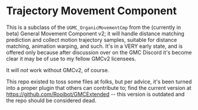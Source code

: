 # Trajectory Movement Component

This is a subclass of the `UGMC_OrganicMovementCmp` from the (currently in beta) General Movement Component v2; it will handle distance matching prediction and collect motion trajectory samples, suitable for distance matching, animation warping, and such. It's in a VERY early state, and is offered only because after discussion over on the GMC Discord it's become clear it may be of use to my fellow GMCv2 licensees.

It will _not_ work without GMCv2, of course.

This repo existed to toss some files at folks, but per advice, it's been turned into a proper plugin that others can contribute to; find the current version at https://github.com/Rooibot/GMCExtended -- this version is outdated and the repo should be considered dead.